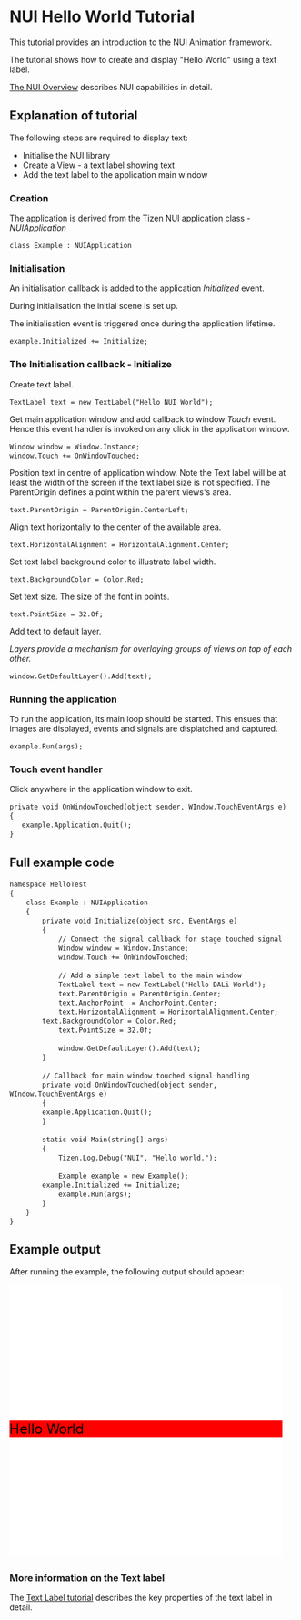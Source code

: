 # NUI Hello World Tutorial

<a name="0">
This tutorial provides an introduction to the NUI Animation framework.

The tutorial shows how to create and display "Hello World" using a text label.

[The NUI Overview](NUIoverview.md) describes NUI capabilities in detail.

## Explanation of tutorial

The following steps are required to display text:

+ Initialise the NUI library
+ Create a View - a text label showing text
+ Add the text label to the application main window

### Creation

The application is derived from the Tizen NUI application class - _NUIApplication_

~~~{.cs}
class Example : NUIApplication
~~~

### Initialisation

An initialisation callback is added to the application _Initialized_ event.

During initialisation the initial scene is set up.

The initialisation event is triggered once during the application lifetime.

~~~{.cs}
example.Initialized += Initialize;
~~~

### The Initialisation callback - Initialize

Create text label.

~~~{.cs}
TextLabel text = new TextLabel("Hello NUI World");
~~~

Get main application window and add callback to window _Touch_ event.
Hence this event handler is invoked on any click in the application window.

~~~{.cs}
Window window = Window.Instance;
window.Touch += OnWindowTouched;
~~~

Position text in centre of application window. Note the Text label will be at least the
width of the screen if the text label size is not specified. The ParentOrigin defines a point within the
parent views's area.

~~~{.cs}
text.ParentOrigin = ParentOrigin.CenterLeft;
~~~

Align text horizontally to the center of the available area.

~~~{.cs}
text.HorizontalAlignment = HorizontalAlignment.Center;
~~~

Set text label background color to illustrate label width.

~~~{.cs}
text.BackgroundColor = Color.Red;
~~~

Set text size. The size of the font in points.

~~~{.cs}
text.PointSize = 32.0f;
~~~

Add text to default layer.

_Layers provide a mechanism for overlaying groups of views on top of each other._

~~~{.cs}
window.GetDefaultLayer().Add(text);
~~~

### Running the application

To run the application, its main loop should be started. This ensues that images are displayed,
events and signals are displatched and captured.

~~~{.cs}
example.Run(args);
~~~

### Touch event handler

Click anywhere in the application window to exit.

~~~{.cs}
private void OnWindowTouched(object sender, WIndow.TouchEventArgs e)
{
   example.Application.Quit();
}
~~~

## Full example code

~~~{.cs}
namespace HelloTest
{
    class Example : NUIApplication
    {
        private void Initialize(object src, EventArgs e)
        {
            // Connect the signal callback for stage touched signal
            Window window = Window.Instance;
            window.Touch += OnWindowTouched;

            // Add a simple text label to the main window
            TextLabel text = new TextLabel("Hello DALi World");
            text.ParentOrigin = ParentOrigin.Center;
            text.AnchorPoint  = AnchorPoint.Center;
            text.HorizontalAlignment = HorizontalAlignment.Center;
	    text.BackgroundColor = Color.Red;
            text.PointSize = 32.0f;

            window.GetDefaultLayer().Add(text);
        }

        // Callback for main window touched signal handling
        private void OnWindowTouched(object sender, WIndow.TouchEventArgs e)
        {
	    example.Application.Quit();
        }

        static void Main(string[] args)
        {
            Tizen.Log.Debug("NUI", "Hello world.");

            Example example = new Example();
	    example.Initialized += Initialize;
            example.Run(args);
        }
    }
}
~~~

## Example output

After running the example, the following output should appear:

![ ](./Images/hello-world.png)

### More information on the Text label 

The [Text Label tutorial](text-label.md) describes the key properties of the text label in detail.

